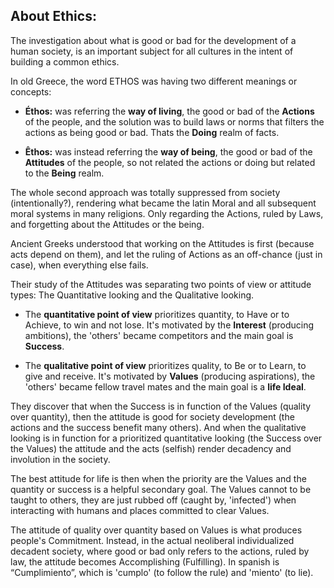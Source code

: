## About Ethics: ##

The investigation about what is good or bad for the development of a human society, is an important subject for all cultures in the intent of building a common ethics.

In old Greece, the word ETHOS was having two different meanings or concepts:

- <b>Éthos:</b> was referring the <b>way of living</b>, the good or bad of the <b>Actions</b> of the people, and the solution was to build laws or norms that filters the actions as being good or bad. Thats the <b>Doing</b> realm of facts.

- <b>Êthos:</b> was instead referring the <b>way of being</b>, the good or bad of the <b>Attitudes</b> of the people, so not related the actions or doing but related to the <b>Being</b> realm.

The whole second approach was totally suppressed from society (intentionally?), rendering what became the latin Moral and all subsequent moral systems in many religions. Only regarding the Actions, ruled by Laws, and forgetting about the Attitudes or the being.

Ancient Greeks understood that working on the Attitudes is first (because acts depend on them), and let the ruling of Actions as an off-chance (just in case), when everything else fails.

Their study of the Attitudes was separating two points of view or attitude types: The Quantitative looking and the Qualitative looking. 

- The <b>quantitative point of view</b> prioritizes quantity, to Have or to Achieve, to win and not lose. It's motivated by the <b>Interest</b> (producing ambitions), the 'others' became competitors and the main goal is <b>Success</b>.

- The <b>qualitative point of view</b> prioritizes quality, to Be or to Learn, to give and receive. It's motivated by <b>Values</b> (producing aspirations), the 'others' became fellow travel mates and the main goal is a <b>life Ideal</b>.

They discover that when the Success is in function of the Values (quality over quantity), then the attitude is good for society development (the actions and the success benefit many others). And when the qualitative looking is in function for a prioritized quantitative looking (the Success over the Values) the attitude and the acts (selfish) render decadency and involution in the society.

The best attitude for life is then when the priority are the Values and the quantity or success is a helpful secondary goal. The Values cannot to be taught to others, they are just rubbed off (caught by, 'infected') when interacting with humans and places committed to clear Values. 

The attitude of quality over quantity based on Values is what produces people's Commitment. Instead, in the actual neoliberal individualized decadent society, where good or bad only refers to the actions, ruled by law, the attitude becomes Accomplishing (Fulfilling). In spanish is “Cumplimiento”, which is 'cumplo' (to follow the rule) and 'miento' (to lie).
